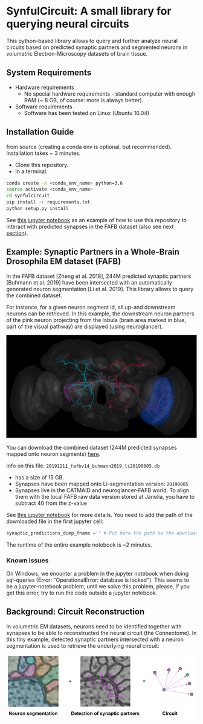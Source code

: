 # SynfulCircuit: A small library for querying neural circuits

This python-based library allows to query and further analyze neural circuits based on predicted synaptic partners and segmented neurons in volumetric Electron-Microscopy datasets of brain tissue.


## System Requirements
- Hardware requirements
  - No special hardware requirements - standard computer with enough RAM (~ 8 GB, of course: more is always better).
- Software requirements
  -  Software has been tested on Linux (Ubuntu 16.04)

## Installation Guide
from source (creating a conda env is optional, but recommended). Installation takes ~ 3 minutes.
- Clone this repository.
- In a terminal:

```bash
conda create -n <conda_env_name> python=3.6
source activate <conda_env_name>
cd synfulcircuit
pip install -r requirements.txt
python setup.py install
```

See [this jupyter notebook](examples/synful_fafb_query_circuit.ipynb) as an example of how to use this repository to interact with predicted synapses in the FAFB dataset (also see next [section](Example:-Synaptic-Partners-in-a-Whole-Brain-Drosophila-EM-dataset-(FAFB))).

## Example: Synaptic Partners in a Whole-Brain Drosophila EM dataset (FAFB)
In the FAFB dataset \[Zheng et al. 2018\], 244M predicted synaptic partners \[Buhmann et al. 2019\] have been intersected with an automatically generated neuron segmentation \[Li et al. 2019\].
This library allows to query the combined dataset.

For instance, for a given neuron segment id, all up-and downstream neurons can be retrieved. In this example, the downstream neuron partners of the pink neuron projecting from the lobula (brain area marked in blue, part of the visual pathway) are displayed (using neuroglancer).

![ng_visual_pathway](docs/_static/ng_visual_pathway.png)

You can download the combined dataset (244M predicted synapses mapped onto neuron segments) [here](https://cremi.org/static/data/20191211_fafbv14_buhmann2019_li20190805.db).


Info on this file: `20191211_fafbv14_buhmann2019_li20190805.db`
- has a size of 15 GB.
- Synapses have been mapped onto Li-segmentation version: `20190805`
- Synapses live in the CATMAID and neuroglancer-FAFB world. To align them with the local FAFB raw data version stored at Janelia, you have to subtract 40 from the z-value



See [this jupyter notebook](examples/synful_fafb_query_circuit.ipynb) for more details. You need to add the path of the downloaded file in the first jupyter cell:
```python
synaptic_predictions_dump_fname ='' # Put here the path to the downloaded file
```

The runtime of the entire example notebook is ~2 minutes.

### Known issues
On Windows, we enounter a problem in the jupyter notebook when doing sql-queries (Error: "OperationalError: database is locked"). This seems to be a jupyter-notebook problem, until we solve this problem, please, if you get this error, try to run the code outside a jupyter notebook.

## Background: Circuit Reconstruction
In volumetric EM datasets, neurons need to be identified together with synapses to be able to reconstructed the neural circuit (the Connectome).
In this tiny example, detected synaptic partners intersected with a neuron segmentation is used to retrieve the underlying neural circuit:

![circuit_reconstruction](docs/_static/circuit_reconstruction.png)
